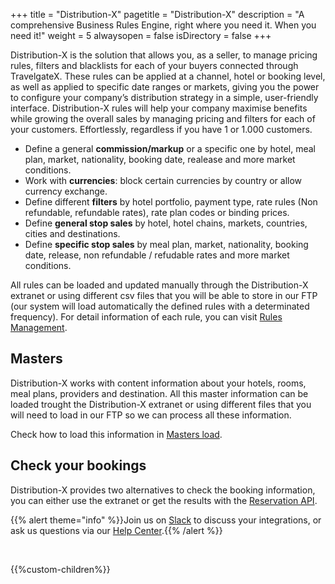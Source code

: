 +++
title = "Distribution-X"
pagetitle = "Distribution-X"
description = "A comprehensive Business Rules Engine, right where you need it. When you need it!"
weight = 5
alwaysopen = false
isDirectory = false
+++

Distribution-X is the solution that allows you, as a seller, to manage pricing rules, filters and blacklists for each of your buyers connected through TravelgateX. These rules can be applied at a channel, hotel or booking level, as well as applied to specific date ranges or markets, giving you the power to configure your company’s distribution strategy in a simple, user-friendly interface. Distribution-X rules will help your company maximise benefits while growing the overall sales by managing pricing and filters for each of your customers. Effortlessly, regardless if you have 1 or 1.000 customers. 

* Define a general **commission/markup** or a specific one by hotel, meal plan, market, nationality, booking date, realease and more market conditions.
* Work with **currencies**: block certain currencies by country or allow currency exchange.
* Define different **filters** by hotel portfolio, payment type, rate rules (Non refundable, refundable rates), rate plan codes or binding prices. 
* Define **general stop sales** by hotel, hotel chains, markets, countries, cities and destinations.
* Define **specific stop sales** by meal plan, market, nationality, booking date, release, non refundable / refudable rates and more market conditions.

All rules can be loaded and updated manually through the Distribution-X extranet or using different csv files that you will be able to store in our FTP (our system will load automatically the defined rules with a determinated frequency). For detail information of each rule, you can visit [Rules Management](extranet/rules).

## Masters

Distribution-X works with content information about your hotels, rooms, meal plans, providers and destination. All this master information can be loaded trought the Distribution-X extranet or using different files that you will need to load in our FTP so we can process all these information. 

Check how to load this information in [Masters load](file-loads/masters).

## Check your bookings 

Distribution-X provides two alternatives to check the booking information, you can either use the extranet or get the results with the [Reservation API](reservation-api).

{{% alert theme="info" %}}Join us on [Slack](https://slack.travelgatex.com/) to discuss your integrations, or ask us questions via our [Help Center](https://knowledge.travelgatex.com/kb-tickets/new).{{% /alert %}}

</br>

{{%custom-children%}}
